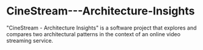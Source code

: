 # CineStream---Architecture-Insights
"CineStream - Architecture Insights" is a software project that explores and compares two architectural patterns in the context of an online video streaming service.
